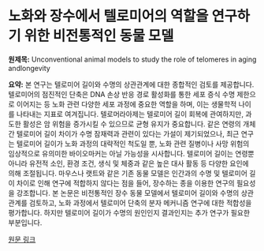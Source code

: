 # 노화와 장수에서 텔로미어의 역할을 연구하기 위한 비전통적인 동물 모델

**원제목:** Unconventional animal models to study the role of telomeres in aging andlongevity

**요약:** 본 연구는 텔로미어 길이와 수명의 상관관계에 대한 종합적인 검토를 제공합니다. 텔로미어의 점진적인 단축은 DNA 손상 반응 경로 활성화를 통한 세포 증식 수명 제한으로 이어지는 등 노화 관련 다양한 세포 과정에 중요한 역할을 하며,  이는 생물학적 나이를 나타내는 지표로 여겨집니다. 텔로머라아제는 텔로미어 길이 회복에 관여하지만, 과도한 활성은 암 위험을 증가시킬 수 있으므로 균형 유지가 중요합니다.  같은 연령의 개체 간 텔로미어 길이 차이가 수명 잠재력과 관련이 있다는 가설이 제기되었으나, 최근 연구는 텔로미어 길이가 노화 과정의 대략적인 척도일 뿐, 노화 관련 질병이나 사망 위험의 임상적으로 유의미한 바이오마커는 아닐 가능성을 시사합니다.  텔로미어 길이는 연령뿐 아니라 유전적 소인, 환경 조건, 생식 및 체중과 같은 높은 대사 활동 등 다양한 요인에 의해 조절됩니다.  마우스나 랫트와 같은 기존 동물 모델은 인간과의 수명 및 텔로미어 길이 차이로 인해 연구에 적합하지 않다는 점을 들어,  장수하는 종을 이용한 연구의 필요성을 강조합니다.  본 논문은 비전통적인 장수 동물 모델에서 텔로미어 길이와 수명의 상관관계를 검토하고, 노화 과정에서 텔로미어 단축의 분자 메커니즘 연구에 대한 적합성을 평가합니다.  하지만 텔로미어 길이가 수명의 원인인지 결과인지는 추가 연구가 필요한 부분입니다.

[원문 링크](https://pmc.ncbi.nlm.nih.gov/articles/PMC12280224/)
